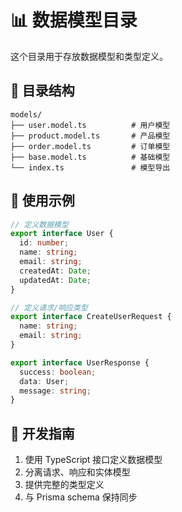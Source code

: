# 📊 数据模型目录

这个目录用于存放数据模型和类型定义。

## 📁 目录结构

```
models/
├── user.model.ts          # 用户模型
├── product.model.ts       # 产品模型
├── order.model.ts         # 订单模型
├── base.model.ts          # 基础模型
└── index.ts               # 模型导出
```

## 🚀 使用示例

```typescript
// 定义数据模型
export interface User {
  id: number;
  name: string;
  email: string;
  createdAt: Date;
  updatedAt: Date;
}

// 定义请求/响应类型
export interface CreateUserRequest {
  name: string;
  email: string;
}

export interface UserResponse {
  success: boolean;
  data: User;
  message: string;
}
```

## 📝 开发指南

1. 使用 TypeScript 接口定义数据模型
2. 分离请求、响应和实体模型
3. 提供完整的类型定义
4. 与 Prisma schema 保持同步
